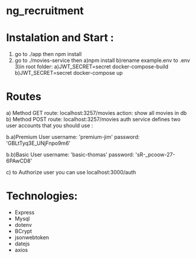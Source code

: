 # ng_recruitment


# Instalation and Start :
1) go to ./app then npm install
2) go to ./movies-service then a)npm install
                               b)rename example.env to .env
3)in root folder:
                a)JWT_SECRET=secret docker-compose-build
                b)JWT_SECRET=secret docker-compose up
 
# Routes

a) Method GET route: localhost:3257/movies
              action: show all movies in db
b) Method POST route: localhost:3257/movies
auth service defines two user accounts that you should use :

b.a)Premium User
  username: 'premium-jim'
  password: 'GBLtTyq3E_UNjFnpo9m6'
  
b.b)Basic User
  username: 'basic-thomas'
  password: 'sR-_pcoow-27-6PAwCD8'
  
c) to Authorize user you can use
    localhost:3000/auth

# Technologies:
- Express
- Mysql
- dotenv
- BCrypt
- jsonwebtoken
- datejs
- axios

